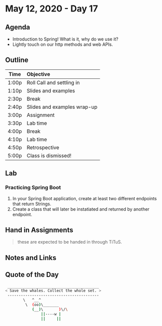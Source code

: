 # May 12, 2020 - Day 17

## Agenda

- Introduction to Spring! What is it, why do we use it?
- Lightly touch on our http methods and web APIs.

## Outline

| Time   | Objective                        |
| -------|:---------------------------------|
| 1:00p  | Roll Call and settling in        |
| 1:10p  | Slides and examples              |
| 2:30p  | Break                            |
| 2:40p  | Slides and examples wrap-up      |
| 3:00p  | Assignment                       |
| 3:30p  | Lab time                         |
| 4:00p  | Break                            |
| 4:10p  | Lab time                         |
| 4:50p  | Retrospective                    |
| 5:00p  | Class is dismissed!              |

## Lab

### Practicing Spring Boot

1. In your Spring Boot application, create at least two different endpoints that return Strings.
2. Create a class that will later be instatiated and returned by another endpoint.

## Hand in Assignments

>these are expected to be handed in through TiTuS.

## Notes and Links

## Quote of the Day

```bash
 _________________________________________
< Save the whales. Collect the whole set. >
 -----------------------------------------
        \   ^__^
         \  (oo)\_______
            (__)\       )\/\
                ||----w |
                ||     ||
```
